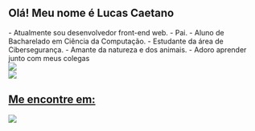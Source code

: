 ## Olá! Meu nome é Lucas Caetano
<div align="left">
  - Atualmente sou desenvolvedor front-end web.
  - Pai.
  - Aluno de Bacharelado em Ciência da Computação.
  - Estudante da área de Cibersegurança.
  - Amante da natureza e dos animais.
  - Adoro aprender junto com meus colegas

  <div align="left" width="100%">
    <img src="https://github-readme-stats.vercel.app/api/top-langs/?username=devLucasCaetano&layout=compact&langs_count=7&theme=midnight-purple"/>
    <br>
    <a href="https://github.com/devLucasCaetano">
    <img src="https://github-readme-stats.vercel.app/api?username=devLucasCaetano&show_icons=true&theme=midnight-purple&include_all_commits=true&count_private=true"/>
  </div>

   ## Me encontre em:

   <div>
      <a href="https://www.linkedin.com/in/lucas-caetano-/" target="_blank">
        <img src="https://img.shields.io/badge/-LinkedIn-%230077B5?style=for-the-badge&logo=linkedin&logoColor=white" target="_blank">
     </a> 
   </div>
</div>

